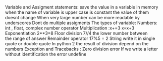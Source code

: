Variable and Assigment statements:
save the value in a variable in memory when the name of variable is upper case is constant the value of them doesnt change
When very large number can be more readable by underscores
Dont do multiple assigments
The types of variable:
Numbers: int , float, complex number
operator  Multiplication :x+=3     x=x+3
                                     Exponentiation 2**3=8
                                      Floor division 7//4 the lower number between                  
                                      the range of answer
                                     Remainder operator 17%5 = 2 
String write it in single quote or double quote 
In python 2 the result of division depend on the numbers
Exception and Tracebacks : 
Zero division error
If we write a letter without identification the error undefine

